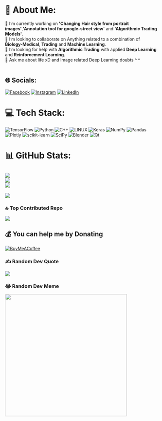 # 💫 About Me:
🔭 I’m currently working on **'Changing Hair style from portrait images'**,**'Annotation tool for google-street view'** and **'Algorithmic Trading Models'**.<br>👯 I’m looking to collaborate on Anything related to a combination of **Biology-Medical**, **Trading** and **Machine Learning**.<br>🤝 I’m looking for help with **Algorithmic Trading** with applied **Deep Learning** and **Reinforcement Learning**.<br>💬 Ask me about life xD and Image related Deep Learning doubts ^ ^ <br><br>



## 🌐 Socials:
[![Facebook](https://img.shields.io/badge/Facebook-%231877F2.svg?logo=Facebook&logoColor=white)](https://facebook.com/100054238064238) [![Instagram](https://img.shields.io/badge/Instagram-%23E4405F.svg?logo=Instagram&logoColor=white)](https://instagram.com/still_sagar) [![LinkedIn](https://img.shields.io/badge/LinkedIn-%230077B5.svg?logo=linkedin&logoColor=white)](https://linkedin.com/in/sagar-srivastava-8baa231bb) 

# 💻 Tech Stack:
![TensorFlow](https://img.shields.io/badge/TensorFlow-%23FF6F00.svg?style=for-the-badge&logo=TensorFlow&logoColor=white) ![Python](https://img.shields.io/badge/python-3670A0?style=for-the-badge&logo=python&logoColor=ffdd54) ![C++](https://img.shields.io/badge/c++-%2300599C.svg?style=for-the-badge&logo=c%2B%2B&logoColor=white) ![LINUX](https://img.shields.io/badge/Linux-FCC624?style=for-the-badge&logo=linux&logoColor=black) ![Keras](https://img.shields.io/badge/Keras-%23D00000.svg?style=for-the-badge&logo=Keras&logoColor=white) ![NumPy](https://img.shields.io/badge/numpy-%23013243.svg?style=for-the-badge&logo=numpy&logoColor=white) ![Pandas](https://img.shields.io/badge/pandas-%23150458.svg?style=for-the-badge&logo=pandas&logoColor=white) ![Plotly](https://img.shields.io/badge/Plotly-%233F4F75.svg?style=for-the-badge&logo=plotly&logoColor=white) ![scikit-learn](https://img.shields.io/badge/scikit--learn-%23F7931E.svg?style=for-the-badge&logo=scikit-learn&logoColor=white) ![SciPy](https://img.shields.io/badge/SciPy-%230C55A5.svg?style=for-the-badge&logo=scipy&logoColor=%white) ![Blender](https://img.shields.io/badge/blender-%23F5792A.svg?style=for-the-badge&logo=blender&logoColor=white) ![Qt](https://img.shields.io/badge/Qt-%23217346.svg?style=for-the-badge&logo=Qt&logoColor=white)
# 📊 GitHub Stats:
![](https://github-readme-stats.vercel.app/api?username=Frozensun47&theme=dark&hide_border=false&include_all_commits=false&count_private=false)<br/>
![](https://github-readme-streak-stats.herokuapp.com/?user=Frozensun47&theme=dark&hide_border=false)<br/>
![](https://github-readme-stats.vercel.app/api/top-langs/?username=Frozensun47&theme=dark&hide_border=false&include_all_commits=false&count_private=false&layout=compact)
---
[![](https://visitcount.itsvg.in/api?id=Frozensun47&icon=0&color=1)](https://visitcount.itsvg.in)
### 🔝 Top Contributed Repo
![](https://github-contributor-stats.vercel.app/api?username=Frozensun47&limit=5&theme=dark&combine_all_yearly_contributions=true)
## 💰 You can help me by Donating
[![BuyMeACoffee](https://img.shields.io/badge/Buy%20Me%20a%20Coffee-ffdd00?style=for-the-badge&logo=buy-me-a-coffee&logoColor=black)](https://buymeacoffee.com/frozensun) 
### ✍️ Random Dev Quote
![](https://quotes-github-readme.vercel.app/api?type=horizontal&theme=radical)
### 😂 Random Dev Meme
<img src='https://randommeme-five.vercel.app/' style="height: 400px;"/>

  
<!-- Proudly created with GPRM ( https://gprm.itsvg.in ) -->
